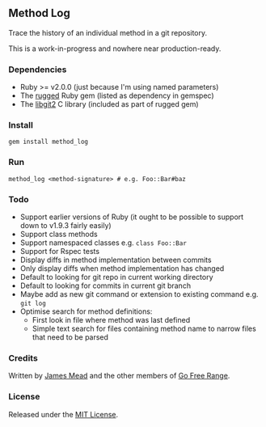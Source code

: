 ## Method Log

Trace the history of an individual method in a git repository.

This is a work-in-progress and nowhere near production-ready.

### Dependencies

* Ruby >= v2.0.0 (just because I'm using named parameters)
* The [rugged](https://github.com/libgit2/rugged) Ruby gem (listed as dependency in gemspec)
* The [libgit2](https://github.com/libgit2/libgit2) C library (included as part of rugged gem)

### Install

    gem install method_log

### Run

    method_log <method-signature> # e.g. Foo::Bar#baz

### Todo

* Support earlier versions of Ruby (it ought to be possible to support down to v1.9.3 fairly easily)
* Support class methods
* Support namespaced classes e.g. `class Foo::Bar`
* Support for Rspec tests
* Display diffs in method implementation between commits
* Only display diffs when method implementation has changed
* Default to looking for git repo in current working directory
* Default to looking for commits in current git branch
* Maybe add as new git command or extension to existing command e.g. `git log`
* Optimise search for method definitions:
  * First look in file where method was last defined
  * Simple text search for files containing method name to narrow files that need to be parsed

### Credits

Written by [James Mead](http://jamesmead.org) and the other members of [Go Free Range](http://gofreerange.com).

### License

Released under the [MIT License](https://github.com/freerange/method_log/blob/master/LICENSE).
